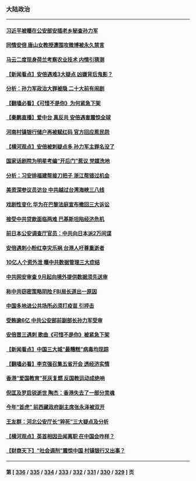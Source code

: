 ### 大陆政治
---
#### [习近平被曝在公安部安插老乡秘查孙力军](../../pages/ncid277/n13777099.md) 
#### [同情安倍 唐山女教授遭围攻微博被永久禁言](../../pages/ncid277/n13776964.md) 
#### [马云二度现身荷兰考察农业技术 内情引猜测](../../pages/ncid277/n13776959.md) 
#### [【新闻看点】安倍遇难3大疑点 凶嫌背后鬼影？](../../pages/ncid277/n13776734.md) 
#### [分析：孙力军政治大罪被隐 二十大前有闹剧](../../pages/ncid277/n13776858.md) 
#### [【翻墙必看】《可惜不是你》为何紧急下架](../../pages/ncid277/n13776792.md) 
#### [【秦鹏直播】爱中台 真反共 安倍遇害震惊全球](../../pages/ncid277/n13776745.md) 
#### [河南村镇银行储户再被赋红码 官方回应惹民怨](../../pages/ncid277/n13776141.md) 
#### [【横河观点】安倍被刺疑点多 孙力军主罪名没了](../../pages/ncid277/n13776739.md) 
#### [国家话剧院为明星考编“开后门”惹议 党媒洗地](../../pages/ncid277/n13776724.md) 
#### [分析：习安排福建帮接刀把子 浙江帮错过机会](../../pages/ncid277/n13775748.md) 
#### [美资深参议员访台 中共越过台湾海峡三八线](../../pages/ncid277/n13776415.md) 
#### [戏剧性变化 华为在巴黎法庭宣布撤回三大诉讼](../../pages/ncid277/n13776598.md) 
#### [接受中共贷款面临两难 巴基斯坦陷经济危机](../../pages/ncid277/n13775981.md) 
#### [前日本公安调查厅官员：中共向日本派2万间谍](../../pages/ncid277/n13776590.md) 
#### [安倍遇刺小粉红幸灾乐祸 台港人吁尊重逝者](../../pages/ncid277/n13776604.md) 
#### [10亿人个资外泄 曝中共数据管理三大症结](../../pages/ncid277/n13776066.md) 
#### [中共网安审查 9月起向境外提供数据须先送审](../../pages/ncid277/n13776357.md) 
#### [称中共窃密策略阴险 FBI局长道出一原因](../../pages/ncid277/n13775989.md) 
#### [中国多地进公共场所必须打疫苗 引抨击](../../pages/ncid277/n13776384.md) 
#### [受贿逾6亿 中共公安部前副部长孙力军受审](../../pages/ncid277/n13776362.md) 
#### [安倍晋三遇刺 歌曲《可惜不是你》被紧急下架](../../pages/ncid277/n13776346.md) 
#### [【新闻看点】中国三大城“最糟糕”病毒均现踪](../../pages/ncid277/n13775992.md) 
#### [【翻墙必看】李克强召集五省开会 透经济实情](../../pages/ncid277/n13776272.md) 
#### [香港“爱国教育”死灰复燃 反国教运动成绝响](../../pages/ncid277/n13776205.md) 
#### [倪匡及罗启锐逝世 陶杰：香港失去了一部分灵魂](../../pages/ncid277/n13776177.md) 
#### [今年“首虎” 前西藏政府副主席张永泽被双开](../../pages/ncid277/n13776100.md) 
#### [王友群：河北公安厅长“猝死”三大疑点及分析](../../pages/ncid277/n13775939.md) 
#### [【横河观点】英首相因丑闻离职 在中国会咋样？](../../pages/ncid277/n13776001.md) 
#### [【财商天下】“社会调剂”震惊中国 村镇银行又出事？](../../pages/ncid277/n13775860.md) 

---
#### 第 [ [336](./336.md) / [335](./335.md) / [334](./334.md) / [333](./333.md) / [332](./332.md) / [331](./331.md) / [330](./330.md) / [329](./329.md) ] 页

